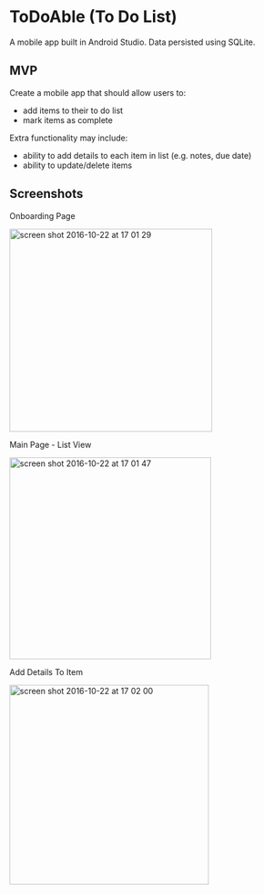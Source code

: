 # ToDoAble (To Do List)

A mobile app built in Android Studio. Data persisted using SQLite.


## MVP
Create a mobile app that should allow users to:
- add items to their to do list
- mark items as complete

Extra functionality may include:
- ability to add details to each item in list (e.g. notes, due date)
- ability to update/delete items



## Screenshots

Onboarding Page

<img width="356" alt="screen shot 2016-10-22 at 17 01 29" src="https://cloud.githubusercontent.com/assets/17990363/19620650/e71bc268-9879-11e6-8936-0d6cc19d404c.png">

Main Page - List View

<img width="354" alt="screen shot 2016-10-22 at 17 01 47" src="https://cloud.githubusercontent.com/assets/17990363/19620651/e8e00c30-9879-11e6-83d6-4b7357966536.png">

Add Details To Item

<img width="350" alt="screen shot 2016-10-22 at 17 02 00" src="https://cloud.githubusercontent.com/assets/17990363/19620653/ea93803e-9879-11e6-8795-8729d58d4cb7.png">
